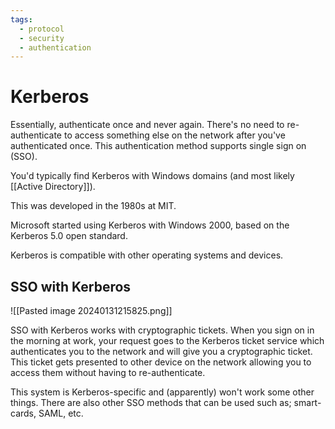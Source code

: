 ```yaml
---
tags:
  - protocol
  - security
  - authentication
---
```

# Kerberos

Essentially, authenticate once and never again. There's no need to re-authenticate to access something else on the network after you've authenticated once. This authentication method supports single sign on (SSO).

You'd typically find Kerberos with Windows domains (and most likely [[Active Directory]]).

This was developed in the 1980s at MIT.

Microsoft started using Kerberos with Windows 2000, based on the Kerberos 5.0 open standard.

Kerberos is compatible with other operating systems and devices.

## SSO with Kerberos

![[Pasted image 20240131215825.png]]

SSO with Kerberos works with cryptographic tickets. When you sign on in the morning at work, your request goes to the Kerberos ticket service which authenticates you to the network and will give you a cryptographic ticket. This ticket gets presented to other device on the network allowing you to access them without having to re-authenticate.

This system is Kerberos-specific and (apparently) won't work some other things. There are also other SSO methods that can be used such as; smart-cards, SAML, etc.
